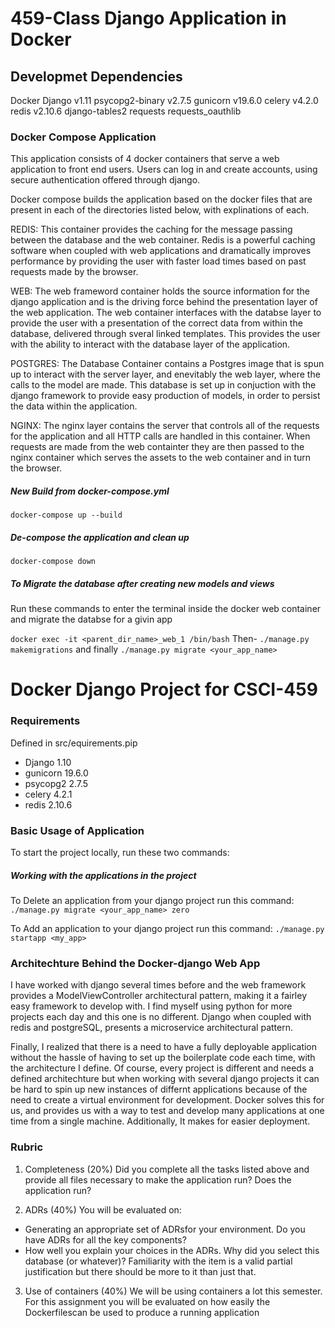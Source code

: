 # 459-Class Django Application in Docker

## Developmet Dependencies

Docker
Django v1.11
psycopg2-binary v2.7.5
gunicorn v19.6.0
celery v4.2.0
redis v2.10.6
django-tables2
requests 
requests_oauthlib


### Docker Compose Application 

This application consists of 4 docker containers that serve a web application to front end users. Users can log in and create accounts, using secure authentication offered through django. 

Docker compose builds the application based on the docker files that are present in each of the directories listed below, with explinations of each. 

REDIS: This container provides the caching for the message passing between the database and the web container. Redis is a powerful caching software when coupled with web applications and dramatically improves performance by providing the user with faster load times based on past requests made by the browser. 

WEB: The web frameword container holds the source information for the django application and is the driving force behind the presentation layer of the web application. The web container interfaces with the databse layer to provide the user with a presentation of the correct data from within the database, delivered through sveral linked templates. This provides the user with the ability to interact with the database layer of the application. 

POSTGRES: The Database Container contains a Postgres image that is spun up to interact with the server layer, and enevitably the web layer, where the calls to the model are made. This database is set up in conjuction with the django framework to provide easy production of models, in order to persist the data within the application. 

NGINX: The nginx layer contains the server that controls all of the requests for the application and all HTTP calls are handled in this container. When requests are made from the web containter they are then passed to the nginx container which serves the assets to the web container and in turn the browser. 

##### New Build from docker-compose.yml 
`docker-compose up --build`

##### De-compose the application and clean up
`docker-compose down`

##### To Migrate the database after creating new models and views 
Run these commands to enter the terminal inside the docker web container and migrate the databse for a givin app

`docker exec -it <parent_dir_name>_web_1 /bin/bash` Then- `./manage.py makemigrations` and finally `./manage.py migrate <your_app_name>`

# Docker Django Project for CSCI-459

### Requirements 
Defined in src/equirements.pip
- Django 1.10  
- gunicorn 19.6.0  
- psycopg2 2.7.5
- celery 4.2.1
- redis 2.10.6

### Basic Usage of Application 
To start the project locally, run these two commands:

##### Working with the applications in the project 
To Delete an application from your django project run this command:
`./manage.py migrate <your_app_name> zero`

To Add an application to your django project run this command: 
`./manage.py startapp <my_app>`

### Architechture Behind the Docker-django Web App
I have worked with django several times before and the web framework provides a ModelViewController architectural pattern, making it a fairley easy framework to develop with. I find myself using python for more projects each day and this one is no different. Django when coupled with redis and postgreSQL, presents a microservice architectural pattern. 

Finally, I realized that there is a need to have a fully deployable application without the hassle of having to set up the boilerplate code each time, with the architecture I define. Of course, every project is different and needs a defined architechture but when working with several django projects it can be hard to spin up new instances of differnt applications because of the need to create a virtual environment for development. Docker solves this for us, and provides us with a way to test and develop many applications at one time from a single machine. Additionally, It makes for easier deployment. 

### Rubric

1. Completeness (20%) Did you complete all the tasks listed above and provide all files necessary to make the application run? Does the application run?

2. ADRs (40%) 
You will be evaluated on:
- Generating an appropriate set of ADRsfor your environment. Do you have ADRs for all the key components?
- How well you explain your choices in the ADRs. Why did you select this database (or whatever)? Familiarity with the item is a valid partial justification but there should be more to it than just that.

3. Use of containers (40%)
We will be using containers a lot this semester. For this assignment you will be evaluated on how easily the Dockerfilescan be used to produce a running application

